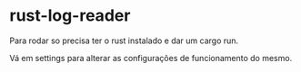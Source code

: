 # rust-log-reader

Para rodar so precisa ter o rust instalado e dar um cargo run.

Vá em settings para alterar as configurações de funcionamento do mesmo.
